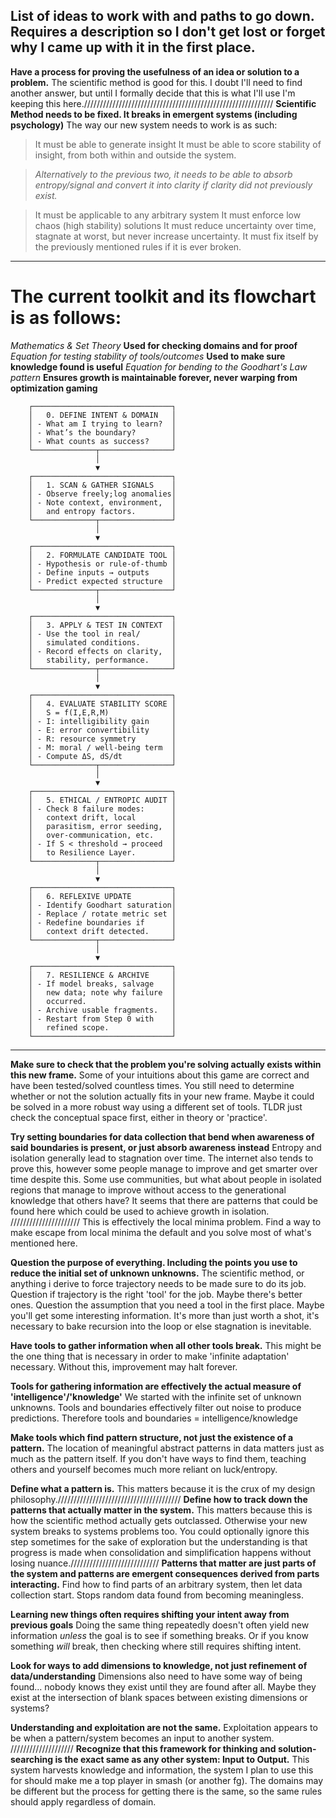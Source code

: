 ## List of ideas to work with and paths to go down. Requires a description so I don't get lost or forget why I came up with it in the first place.

**Have a process for proving the usefulness of an idea or solution to a problem.**
The scientific method is good for this. I doubt I'll need to find another answer, but until I formally decide
that this is what I'll use I'm keeping this here.////////////////////////////////////////////////////////////
**Scientific Method needs to be fixed. It breaks in emergent systems (including psychology)**
The way our new system needs to work is as such:
> It must be able to generate insight
> It must be able to score stability of insight, from both within and outside the system.

> *Alternatively to the previous two, it needs to be able to absorb entropy/signal and convert it into clarity if clarity did not previously exist.*

> It must be applicable to any arbitrary system
> It must enforce low chaos (high stability) solutions
> It must reduce uncertainty over time, stagnate at worst, but never increase uncertainty.
> It must fix itself by the previously mentioned rules if it is ever broken.

---

# The current toolkit and its flowchart is as follows:

*Mathematics & Set Theory* **Used for checking domains and for proof**
*Equation for testing stability of tools/outcomes* **Used to make sure knowledge found is useful**
*Equation for bending to the Goodhart's Law pattern* **Ensures growth is maintainable forever, never warping from optimization gaming**

        ┌───────────────────────────────┐
        │   0. DEFINE INTENT & DOMAIN   │
        │ - What am I trying to learn?  │
        │ - What’s the boundary?        │
        │ - What counts as success?     │
        └──────────────┬────────────────┘
                       │
                       ▼
        ┌───────────────────────────────┐
        │   1. SCAN & GATHER SIGNALS    │
        │ - Observe freely;log anomalies│
        │ - Note context, environment,  │
        │   and entropy factors.        │
        └──────────────┬────────────────┘
                       │
                       ▼
        ┌───────────────────────────────┐
        │   2. FORMULATE CANDIDATE TOOL │
        │ - Hypothesis or rule-of-thumb │
        │ - Define inputs → outputs     │
        │ - Predict expected structure  │
        └──────────────┬────────────────┘
                       │
                       ▼
        ┌───────────────────────────────┐
        │   3. APPLY & TEST IN CONTEXT  │
        │ - Use the tool in real/       │
        │   simulated conditions.       │
        │ - Record effects on clarity,  │
        │   stability, performance.     │
        └──────────────┬────────────────┘
                       │
                       ▼
        ┌───────────────────────────────┐
        │   4. EVALUATE STABILITY SCORE │
        │   S = f(I,E,R,M)              │
        │ - I: intelligibility gain     │
        │ - E: error convertibility     │
        │ - R: resource symmetry        │
        │ - M: moral / well-being term  │
        │ - Compute ΔS, dS/dt           │
        └──────────────┬────────────────┘
                       │
                       ▼
        ┌───────────────────────────────┐
        │   5. ETHICAL / ENTROPIC AUDIT │
        │ - Check 8 failure modes:      │
        │   context drift, local        │
        │   parasitism, error seeding,  │
        │   over-communication, etc.    │
        │ - If S < threshold → proceed  │
        │   to Resilience Layer.        │
        └──────────────┬────────────────┘
                       │
                       ▼
        ┌───────────────────────────────┐
        │   6. REFLEXIVE UPDATE         │
        │ - Identify Goodhart saturation│
        │ - Replace / rotate metric set │
        │ - Redefine boundaries if      │
        │   context drift detected.     │
        └──────────────┬────────────────┘
                       │
                       ▼
        ┌───────────────────────────────┐
        │   7. RESILIENCE & ARCHIVE     │
        │ - If model breaks, salvage    │
        │   new data; note why failure  │
        │   occurred.                   │
        │ - Archive usable fragments.   │
        │ - Restart from Step 0 with    │
        │   refined scope.              │
        └───────────────────────────────┘

---

**Make sure to check that the problem you're solving actually exists within this new frame.**
Some of your intuitions about this game are correct and have been tested/solved countless times. You still need
to determine whether or not the solution actually fits in your new frame. Maybe it could be solved in a more robust way
using a different set of tools. TLDR just check the conceptual space first, either in theory or 'practice'.

**Try setting boundaries for data collection that bend when awareness of said boundaries is present, or just absorb awareness instead**
Entropy and isolation generally lead to stagnation over time. The internet also tends to prove this, however some people manage to improve
and get smarter over time despite this. Some use communities, but what about people in isolated regions that manage to improve without access
to the generational knowledge that others have? It seems that there are patterns that could be found here which could be used to achieve growth in isolation.
//////////////////////
This is effectively the local minima problem. Find a way to make escape from local minima the default and you solve most of what's mentioned here.

**Question the purpose of everything. Including the points you use to reduce the initial set of unknown unknowns.**
The scientific method, or anything i derive to force trajectory needs to be made sure to do its job. Question if trajectory is the right 'tool' for
the job. Maybe there's better ones. Question the assumption that you need a tool in the first place. Maybe you'll get some interesting information.
It's more than just worth a shot, it's necessary to bake recursion into the loop or else stagnation is inevitable.

**Have tools to gather information when all other tools break.**
This might be the one thing that is necessary in order to make 'infinite adaptation' necessary. Without this, improvement may halt forever.

**Tools for gathering information are effectively the actual measure of 'intelligence'/'knowledge'**
We started with the infinite set of unknown unknowns. Tools and boundaries effectively filter out noise to produce predictions.
Therefore tools and boundaries = intelligence/knowledge

**Make tools which find pattern structure, not just the existence of a pattern.**
The location of meaningful abstract patterns in data matters just as much as the pattern itself. If you don't have ways to find them, teaching others
and yourself becomes much more reliant on luck/entropy.

**Define what a pattern is.**
This matters because it is the crux of my design philosophy.///////////////////////////////////////
**Define how to track down the patterns that actually matter in the system.**
This matters because this is how the scientific method actually gets outclassed. Otherwise your new system breaks to systems problems too.
You could optionally ignore this step sometimes for the sake of exploration but the understanding is that progress is made when consolidation
and simplification happens without losing nuance.////////////////////////////
**Patterns that matter are just parts of the system and patterns are emergent consequences derived from parts interacting.**
Find how to find parts of an arbitrary system, then let data collection start. Stops random data found from becoming meaningless.

**Learning new things often requires shifting your intent away from previous goals**
Doing the same thing repeatedly doesn't often yield new information *unless* the goal is to see if something breaks.
Or if you know something *will* break, then checking where still requires shifting intent.

**Look for ways to add dimensions to knowledge, not just refinement of data/understanding**
Dimensions also need to have some way of being found... nobody knows they exist until they are found after all. Maybe they exist at the
intersection of blank spaces between existing dimensions or systems?

**Understanding and exploitation are not the same.**
Exploitation appears to be when a pattern/system becomes an input to another system.
////////////////////
**Recognize that this framework for thinking and solution-searching is the exact same as any other system: Input to Output.**
This system harvests knowledge and information, the system I plan to use this for should make me a top player in smash (or another fg). The domains
may be different but the process for getting there is the same, so the same rules should apply regardless of domain.
